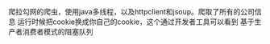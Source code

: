 
爬拉勾网的爬虫，使用java多线程，以及httpclient和jsoup。爬取了所有的公司信息
运行时候把cookie换成你自己的cookie，这个通过开发者工具可以看到
基于生产者消费者模式的阻塞队列
